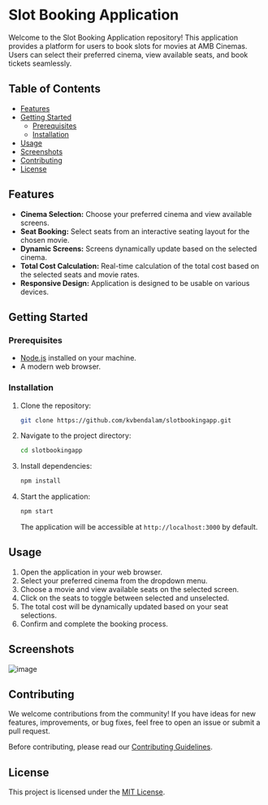 # Slot Booking Application

Welcome to the Slot Booking Application repository! This application provides a platform for users to book slots for movies at AMB Cinemas. Users can select their preferred cinema, view available seats, and book tickets seamlessly.

## Table of Contents

- [Features](#features)
- [Getting Started](#getting-started)
  - [Prerequisites](#prerequisites)
  - [Installation](#installation)
- [Usage](#usage)
- [Screenshots](#screenshots)
- [Contributing](#contributing)
- [License](#license)

## Features

- **Cinema Selection:** Choose your preferred cinema and view available screens.
- **Seat Booking:** Select seats from an interactive seating layout for the chosen movie.
- **Dynamic Screens:** Screens dynamically update based on the selected cinema.
- **Total Cost Calculation:** Real-time calculation of the total cost based on the selected seats and movie rates.
- **Responsive Design:** Application is designed to be usable on various devices.

## Getting Started

### Prerequisites

- [Node.js](https://nodejs.org/) installed on your machine.
- A modern web browser.

### Installation

1. Clone the repository:

    ```bash
    git clone https://github.com/kvbendalam/slotbookingapp.git
    ```

2. Navigate to the project directory:

    ```bash
    cd slotbookingapp
    ```

3. Install dependencies:

    ```bash
    npm install
    ```

4. Start the application:

    ```bash
    npm start
    ```

    The application will be accessible at `http://localhost:3000` by default.

## Usage

1. Open the application in your web browser.
2. Select your preferred cinema from the dropdown menu.
3. Choose a movie and view available seats on the selected screen.
4. Click on the seats to toggle between selected and unselected.
5. The total cost will be dynamically updated based on your seat selections.
6. Confirm and complete the booking process.

## Screenshots

![image](https://github.com/kvbendalam/slotbookingapp/assets/20722543/0514d663-c723-46c9-bb94-609505557ec7)


## Contributing

We welcome contributions from the community! If you have ideas for new features, improvements, or bug fixes, feel free to open an issue or submit a pull request.

Before contributing, please read our [Contributing Guidelines](CONTRIBUTING.md).

## License

This project is licensed under the [MIT License](LICENSE).
